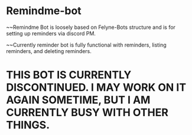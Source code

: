 # Remindme-bot

~~Remindme Bot is loosely based on Felyne-Bots structure and is for setting up reminders via discord PM. 

~~Currently reminder bot is fully functional with reminders, listing reminders, and deleting reminders.

# THIS BOT IS CURRENTLY DISCONTINUED.  I MAY WORK ON IT AGAIN SOMETIME, BUT I AM CURRENTLY BUSY WITH OTHER THINGS.
